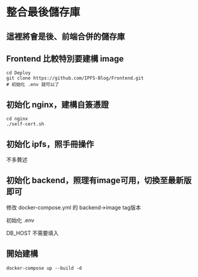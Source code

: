 # 整合最後儲存庫
## 這裡將會是後、前端合併的儲存庫

## Frontend 比較特別要建構 image
```
cd Deploy
git clone https://github.com/IPFS-Blog/Frontend.git
# 初始化 .env 就可以了
```
## 初始化 nginx，建構自簽憑證
```
cd nginx
./self-cert.sh
```
## 初始化 ipfs，照手冊操作
不多贅述
## 初始化 backend，照理有image可用，切換至最新版即可
修改 docker-compose.yml 的 backend->image tag版本

初始化 .env

DB_HOST 不需要填入
## 開始建構
```
docker-compose up --build -d
```